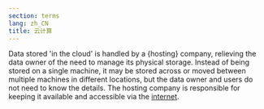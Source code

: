 ```yaml
---
section: terms
lang: zh_CN
title: 云计算
---
```


Data stored 'in the cloud' is handled by a {hosting} company, relieving the data owner of the need to manage its physical storage. Instead of being stored on a single machine, it may be stored across or moved between multiple machines in different locations, but the data owner and users do not need to know the details. The hosting company is responsible for keeping it available and accessible via the [internet](/glossary/en/terms/internet/).